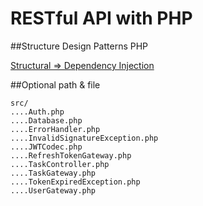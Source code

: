# RESTful API with PHP

##Structure Design Patterns PHP

[Structural => Dependency Injection](https://designpatternsphp.readthedocs.io/en/latest/Structural/DependencyInjection/README.html)

##Optional path & file

```
src/
....Auth.php
....Database.php
....ErrorHandler.php
....InvalidSignatureException.php
....JWTCodec.php
....RefreshTokenGateway.php
....TaskController.php
....TaskGateway.php
....TokenExpiredException.php
....UserGateway.php
```
